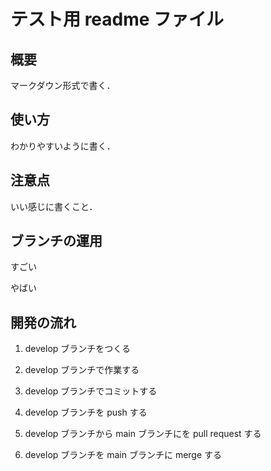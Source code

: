 # テスト用 readme ファイル

## 概要

マークダウン形式で書く．

## 使い方

わかりやすいように書く．

## 注意点

いい感じに書くこと．

## ブランチの運用

すごい

やばい

## 開発の流れ

1. develop ブランチをつくる

2. develop ブランチで作業する

3. develop ブランチでコミットする

4. develop ブランチを push する

5. develop ブランチから main ブランチにを pull request する

6. develop ブランチを main ブランチに merge する
